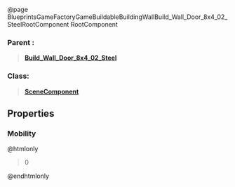 @page BlueprintsGameFactoryGameBuildableBuildingWallBuild_Wall_Door_8x4_02_SteelRootComponent RootComponent
### Parent :
<b><a href="_blueprints_game_factory_game_buildable_building_wall_build__wall__door_8x4_02__steel.html"><blockquote>Build_Wall_Door_8x4_02_Steel</blockquote></a></b>
### Class:
<b><a href="_class_script_scene_component.html"><blockquote>SceneComponent</blockquote></a></b>
## Properties
### Mobility
@htmlonly
<blockquote>0</blockquote>
@endhtmlonly

